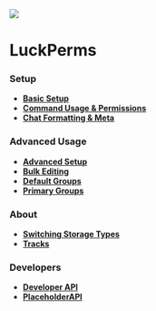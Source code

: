 ![](https://i.imgur.com/bfaq4vv.png)
# LuckPerms
### Setup
* [**Basic Setup**](https://github.com/lucko/LuckPerms/wiki/Setup)
* [**Command Usage & Permissions**](https://github.com/lucko/LuckPerms/wiki/Command-Usage)
* [**Chat Formatting & Meta**](https://github.com/lucko/LuckPerms/wiki/Chat-Formatting-and-Meta-(Vault))

### Advanced Usage
* [**Advanced Setup**](https://github.com/lucko/LuckPerms/wiki/Advanced-Setup)
* [**Bulk Editing**](https://github.com/lucko/LuckPerms/wiki/Bulk-Editing)
* [**Default Groups**](https://github.com/lucko/LuckPerms/wiki/Default-Groups)
* [**Primary Groups**](https://github.com/lucko/LuckPerms/wiki/Primary-Groups)

### About
* [**Switching Storage Types**](https://github.com/lucko/LuckPerms/wiki/Switching-storage-types)
* [**Tracks**](https://github.com/lucko/LuckPerms/wiki/Tracks)

### Developers
* [**Developer API**](https://github.com/lucko/LuckPerms/wiki/Developer-API)
* [**PlaceholderAPI**](https://github.com/lucko/LuckPerms/wiki/PlaceholderAPI)



